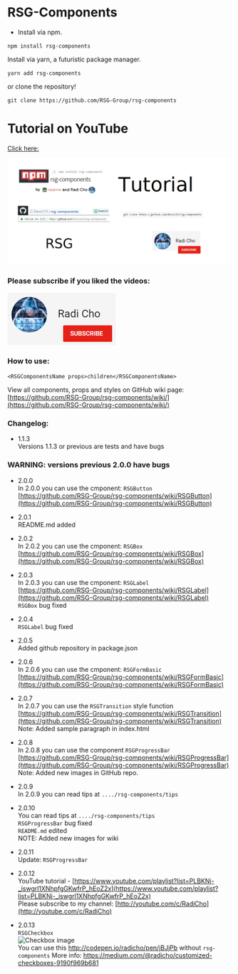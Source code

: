 # RSG-Components #

* Install via npm.
```
npm install rsg-components
```
Install via yarn, a futuristic package manager.
```
yarn add rsg-components
```
or clone the repository!
```
git clone https://github.com/RSG-Group/rsg-components
```

# Tutorial on YouTube
[Click here:](https://www.youtube.com/playlist?list=PLBKNj-_iswgrl1XNhpfgGKwfrP_hEoZ2x)

[![tutorial](images/tutorial.png)](https://www.youtube.com/playlist?list=PLBKNj-_iswgrl1XNhpfgGKwfrP_hEoZ2x)

### Please subscribe if you liked the videos: </br>
 [![click here](images/channel.png)](https://www.youtube.com/c/RadiCho)

### How to use: ###
```
<RSGComponentsName props>children</RSGComponentsName>
```

View all components, props and styles on GitHub wiki page: [https://github.com/RSG-Group/rsg-components/wiki/](https://github.com/RSG-Group/rsg-components/wiki/)

### Changelog: ###
* 1.1.3 <br>
Versions 1.1.3 or previous are tests and have bugs

### WARNING: versions previous 2.0.0 have bugs ###

* 2.0.0 <br>
In 2.0.0 you can use the cmponent: ``` RSGButton ``` <br>
[https://github.com/RSG-Group/rsg-components/wiki/RSGButton](https://github.com/RSG-Group/rsg-components/wiki/RSGButton)

* 2.0.1 <br>
README.md added

* 2.0.2 <br>
In 2.0.2 you can use the cmponent: ``` RSGBox ``` <br>
[https://github.com/RSG-Group/rsg-components/wiki/RSGBox](https://github.com/RSG-Group/rsg-components/wiki/RSGBox)

* 2.0.3 <br>
In 2.0.3 you can use the cmponent: ``` RSGLabel ``` <br>
[https://github.com/RSG-Group/rsg-components/wiki/RSGLabel](https://github.com/RSG-Group/rsg-components/wiki/RSGLabel) <br/>
``` RSGBox ``` bug fixed

* 2.0.4 <br>
``` RSGLabel ``` bug fixed

* 2.0.5 <br>
Added github repository in package.json

* 2.0.6 <br>
In 2.0.6 you can use the cmponent: ``` RSGFormBasic ``` <br>
[https://github.com/RSG-Group/rsg-components/wiki/RSGFormBasic](https://github.com/RSG-Group/rsg-components/wiki/RSGFormBasic)

* 2.0.7 <br>
In 2.0.7 you can use the ``` RSGTransition ``` style function <br>
[https://github.com/RSG-Group/rsg-components/wiki/RSGTransition](https://github.com/RSG-Group/rsg-components/wiki/RSGTransition) <br>
Note: Added sample paragraph in index.html

* 2.0.8 <br>
In 2.0.8 you can use the component ``` RSGProgressBar ``` <br>
[https://github.com/RSG-Group/rsg-components/wiki/RSGProgressBar](https://github.com/RSG-Group/rsg-components/wiki/RSGProgressBar) <br>
Note: Added new images in GitHub repo.

* 2.0.9 <br>
In 2.0.9 you can read tips at ``` ..../rsg-components/tips ``` <br>

* 2.0.10 <br>
You can read tips at ``` ..../rsg-components/tips ``` <br>
``` RSGProgressBar ``` bug fixed <br>
``` README.md ``` edited <br>
NOTE: Added new images for wiki

* 2.0.11 <br>
Update: ``` RSGProgressBar ```

* 2.0.12 <br>
YouTube tutorial - [https://www.youtube.com/playlist?list=PLBKNj-_iswgrl1XNhpfgGKwfrP_hEoZ2x](https://www.youtube.com/playlist?list=PLBKNj-_iswgrl1XNhpfgGKwfrP_hEoZ2x) </br>
Please subscribe to my channel: [http://youtube.com/c/RadiCho](http://youtube.com/c/RadiCho)

* 2.0.13 <br>
``` RSGCheckbox ``` <br> ![Checkbox image](https://raw.githubusercontent.com/RSG-Group/rsg-components/master/images/Checkboxes.png)
<br> You can use this http://codepen.io/radicho/pen/jBJjPb without ```rsg-components``` More info:
https://medium.com/@radicho/customized-checkboxes-9190f969b681
